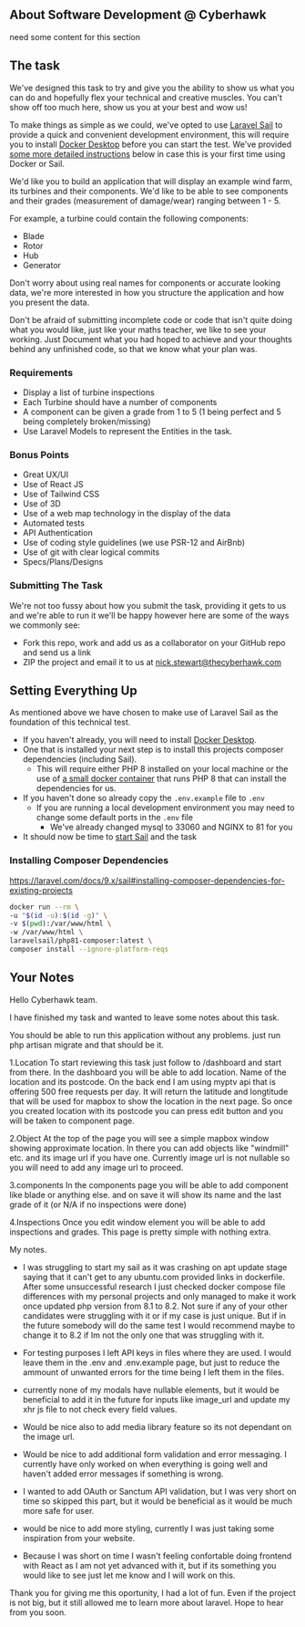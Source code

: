 ## About Software Development @ Cyberhawk

need some content for this section

## The task

We've designed this task to try and give you the ability to show us what you can do and hopefully flex your technical and creative muscles. You can't show off too much here, show us you at your best and wow us!

To make things as simple as we could, we've opted to use [Laravel Sail](https://laravel.com/docs/8.x/sail) to provide a quick and convenient development environment, this will require you to install
[Docker Desktop](https://www.docker.com/products/docker-desktop) before you can start the test. We've provided [some more detailed instructions](#setting-everything-up) below in case this is your first time using Docker or Sail.

We'd like you to build an application that will display an example wind farm, its turbines and their components.
We'd like to be able to see components and their grades (measurement of damage/wear) ranging between 1 - 5.

For example, a turbine could contain the following components:

-   Blade
-   Rotor
-   Hub
-   Generator

Don't worry about using real names for components or accurate looking data, we're more interested in how you structure the application and how you present the data.

Don't be afraid of submitting incomplete code or code that isn't quite doing what you would like, just like your maths teacher, we like to see your working.
Just Document what you had hoped to achieve and your thoughts behind any unfinished code, so that we know what your plan was.

### Requirements

-   Display a list of turbine inspections
-   Each Turbine should have a number of components
-   A component can be given a grade from 1 to 5 (1 being perfect and 5 being completely broken/missing)
-   Use Laravel Models to represent the Entities in the task.

### Bonus Points

-   Great UX/UI
-   Use of React JS
-   Use of Tailwind CSS
-   Use of 3D
-   Use of a web map technology in the display of the data
-   Automated tests
-   API Authentication
-   Use of coding style guidelines (we use PSR-12 and AirBnb)
-   Use of git with clear logical commits
-   Specs/Plans/Designs

### Submitting The Task

We're not too fussy about how you submit the task, providing it gets to us and we're able to run it we'll be happy however here are some of the ways we commonly see:

-   Fork this repo, work and add us as a collaborator on your GitHub repo and send us a link
-   ZIP the project and email it to us at nick.stewart@thecyberhawk.com

## Setting Everything Up

As mentioned above we have chosen to make use of Laravel Sail as the foundation of this technical test.

-   If you haven't already, you will need to install [Docker Desktop](https://www.docker.com/products/docker-desktop).
-   One that is installed your next step is to install this projects composer dependencies (including Sail).
    -   This will require either PHP 8 installed on your local machine or the use of [a small docker container](https://laravel.com/docs/8.x/sail#installing-composer-dependencies-for-existing-projects) that runs PHP 8 that can install the dependencies for us.
-   If you haven't done so already copy the `.env.example` file to `.env`
    -   If you are running a local development environment you may need to change some default ports in the `.env` file
        -   We've already changed mysql to 33060 and NGINX to 81 for you
-   It should now be time to [start Sail](https://laravel.com/docs/8.x/sail#starting-and-stopping-sail) and the task

### Installing Composer Dependencies

https://laravel.com/docs/9.x/sail#installing-composer-dependencies-for-existing-projects

```bash
docker run --rm \
-u "$(id -u):$(id -g)" \
-v $(pwd):/var/www/html \
-w /var/www/html \
laravelsail/php81-composer:latest \
composer install --ignore-platform-reqs
```

## Your Notes

Hello Cyberhawk team.

I have finished my task and wanted to leave some notes about this task.

You should be able to run this application without any problems. just run php artisan migrate and that should be it.

1.Location
To start reviewing this task just follow to /dashboard and start from there.
In the dashboard you will be able to add location. Name of the location and its postcode.
On the back end I am using myptv api that is offering 500 free requests per day. It will return the latitude and longtitude that will be used for mapbox to show the location in the next page.
So once you created location with its postcode you can press edit button and you will be taken to component page.

2.Object
At the top of the page you will see a simple mapbox window showing approximate location.
In there you can add objects like "windmill" etc. and its image url if you have one. Currently image url is not nullable so you will need to add any image url to proceed.

3.components
In the components page you will be able to add component like blade or anything else. and on save it will show its name and the last grade of it (or N/A if no inspections were done)

4.Inspections
Once you edit window element you will be able to add inspections and grades.
This page is pretty simple with nothing extra.

My notes.

-   I was struggling to start my sail as it was crashing on apt update stage saying that it can't get to any ubuntu.com provided links in dockerfile. After some unsuccessful research I just checked docker compose file differences with my personal projects and only managed to make it work once updated php version from 8.1 to 8.2. Not sure if any of your other candidates were struggling with it or if my case is just unique. But if in the future somebody will do the same test I would recommend maybe to change it to 8.2 if Im not the only one that was struggling with it.

-   For testing purposes I left API keys in files where they are used. I would leave them in the .env and .env.example page, but just to reduce the ammount of unwanted errors for the time being I left them in the files.
-   currently none of my modals have nullable elements, but it would be beneficial to add it in the future for inputs like image_url and update my xhr js file to not check every field values.
-   Would be nice also to add media library feature so its not dependant on the image url.
-   Would be nice to add additional form validation and error messaging. I currently have only worked on when everything is going well and haven't added error messages if something is wrong.
-   I wanted to add OAuth or Sanctum API validation, but I was very short on time so skipped this part, but it would be beneficial as it would be much more safe for user.
-   would be nice to add more styling, currently I was just taking some inspiration from your website.
-   Because I was short on time I wasn't feeling confortable doing frontend with React as I am not yet advanced with it, but if its something you would like to see just let me know and I will work on this.

Thank you for giving me this oportunity, I had a lot of fun. Even if the project is not big, but it still allowed me to learn more about laravel.
Hope to hear from you soon.
